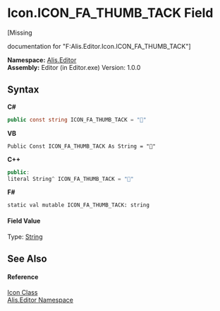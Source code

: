 # Icon.ICON_FA_THUMB_TACK Field
 

\[Missing <summary> documentation for "F:Alis.Editor.Icon.ICON_FA_THUMB_TACK"\]

**Namespace:**&nbsp;<a href="b150ade4-39de-a232-5f06-d3cdc1b2c538">Alis.Editor</a><br />**Assembly:**&nbsp;Editor (in Editor.exe) Version: 1.0.0

## Syntax

**C#**<br />
``` C#
public const string ICON_FA_THUMB_TACK = ""
```

**VB**<br />
``` VB
Public Const ICON_FA_THUMB_TACK As String = ""
```

**C++**<br />
``` C++
public:
literal String^ ICON_FA_THUMB_TACK = ""
```

**F#**<br />
``` F#
static val mutable ICON_FA_THUMB_TACK: string
```


#### Field Value
Type: <a href="https://docs.microsoft.com/dotnet/api/system.string" target="_blank">String</a>

## See Also


#### Reference
<a href="cc0f883c-67f8-f772-c6d7-a60b129f22a7">Icon Class</a><br /><a href="b150ade4-39de-a232-5f06-d3cdc1b2c538">Alis.Editor Namespace</a><br />
